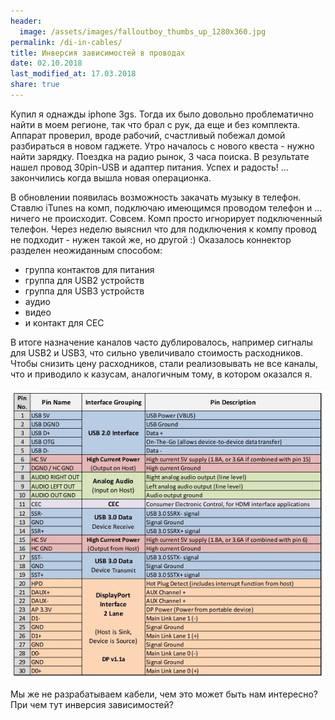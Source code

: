 ```yaml
---
header:
  image: /assets/images/falloutboy_thumbs_up_1280x360.jpg
permalink: /di-in-cables/
title: Инверсия зависимостей в проводах
date: 02.10.2018
last_modified_at: 17.03.2018
share: true
---
```


Купил я однажды iphone 3gs. Тогда их было довольно проблематично найти в
моем регионе, так что брал с рук, да еще и без комплекта. Аппарат проверил,
вроде рабочий, счастливый побежал домой разбираться в новом гаджете. Утро
началось с нового квеста - нужно найти зарядку. Поездка на радио рынок,
3 часа поиска. В результате нашел провод 30pin-USB и адаптер питания.
Успех и радость! ... закончились когда вышла новая операционка.

В обновлении появилась возможность закачать музыку в телефон. Ставлю iTunes
на комп, подключаю имеющимся проводом телефон и ... ничего не происходит.
Совсем.
Комп просто игнорирует подключенный телефон. Через неделю выяснил что для
подключения к компу провод не подходит - нужен такой же, но другой :)
Оказалось коннектор разделен неожиданным способом:

- группа контактов для питания
- группа для USB2 устройств
- группа для USB3 устройств
- аудио
- видео
- и контакт для CEC

В итоге назначение каналов часто дублировалось, например сигналы для USB2
и USB3, что сильно увеличивало стоимость расходников. Чтобы снизить цену
расходников, стали реализовывать не все каналы, что и приводило к казусам,
аналогичным тому, в котором оказался я.

![Apple 30 pin connector](/assets/images/apple30pin.jpg)

Мы же не разрабатываем кабели, чем это может быть нам интересно? При чем тут
инверсия зависимостей?

